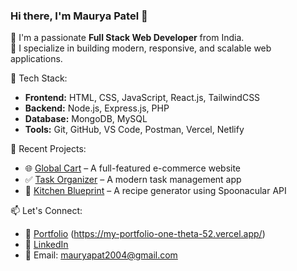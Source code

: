 ### Hi there, I'm Maurya Patel 👋

🚀 I'm a passionate **Full Stack Web Developer** from India.  
🎯 I specialize in building modern, responsive, and scalable web applications.

🧠 Tech Stack:
- **Frontend:** HTML, CSS, JavaScript, React.js, TailwindCSS
- **Backend:** Node.js, Express.js, PHP
- **Database:** MongoDB, MySQL
- **Tools:** Git, GitHub, VS Code, Postman, Vercel, Netlify

📌 Recent Projects:
- 🌐 [Global Cart](https://github.com/maurya-2004/global-cart) – A full-featured e-commerce website
- ✅ [Task Organizer](https://github.com/maurya-2004/task-organizer) – A modern task management app
- 🍳 [Kitchen Blueprint](https://github.com/maurya-2004/kitchen-blueprint) – A recipe generator using Spoonacular API

📫 Let's Connect:
- 🔗 [Portfolio](#) (https://my-portfolio-one-theta-52.vercel.app/)
- 💼 [LinkedIn](https://www.linkedin.com/in/maurya-patel-2b1418270/)
- 📧 Email: mauryapat2004@gmail.com
